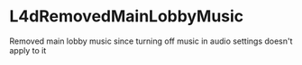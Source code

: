 # L4dRemovedMainLobbyMusic
Removed main lobby music since turning off music in audio settings doesn't apply to it
